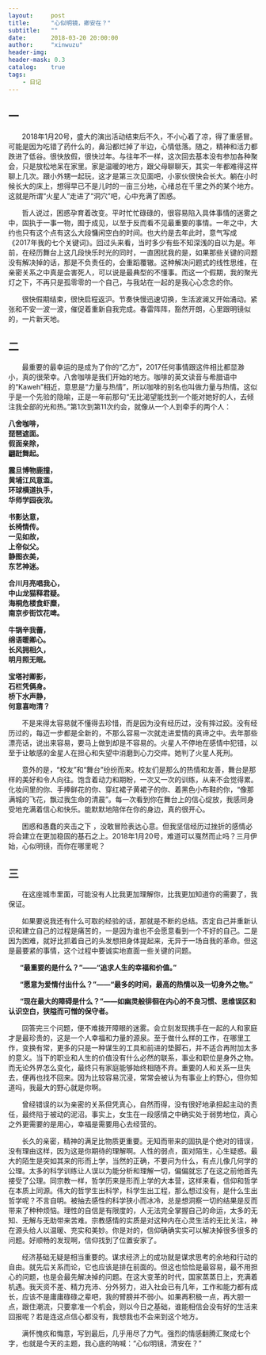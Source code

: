 ```yaml
---
layout:     post
title:      "心似明镜，卿安在？"
subtitle:   ""
date:       2018-03-20 20:00:00
author:     "xinwuzu"
header-img: 
header-mask: 0.3
catalog:    true
tags:
    - 日记
---
```


## 一

&#160; &#160; &#160; &#160;2018年1月20号，盛大的演出活动结束后不久，不小心着了凉，得了重感冒。可能是因为吃错了药什么的，鼻沿都烂掉了半边，心情低落。随之，精神和活力都跌进了低谷。很快放假，很快过年。与往年不一样，这次回去基本没有参加各种聚会，只是放松地呆在家里。家是温暖的地方，跟父母聊聊天，其实一年都难得这样聊上几次。跟小外甥一起玩，这才是第三次见面吧，小家伙很快会长大。躺在小时候长大的床上，想得早已不是儿时的一亩三分地，心绪总在千里之外的某个地方。这就是所谓“火星人”走进了“洞穴”吧，心中充满了困惑。

&#160; &#160; &#160; &#160;哲人说过，困惑孕育着改变。平时忙忙碌碌的，很容易陷入具体事情的迷雾之中，固执于一事一物，囿于成见，以至于反而看不见最重要的事情。一年之中，大约也只有这个点有这么大段慵闲空白的时间。也大约是去年此时，意气写成《2017年我的七个关键词》。回过头来看，当时多少有些不知深浅的自以为是。年前，在经历舞台上这几段快乐时光的同时，一直困扰我的是，如果那些关键的问题没有解决掉的话，那是不负责任的，会重蹈覆辙。这种解决问题式的线性思维，在亲密关系之中真是会害死人，可以说是最典型的不懂事。而这一个假期，我的聚光灯之下，不再只是孤零零的一个自己，与我站在一起的是我心心念念的你。

&#160; &#160; &#160; &#160;很快假期结束，很快启程返沪。节奏快慢迅速切换，生活波澜又开始涌动。紧张和不安一波一波，催促着重新自我完成。春雷阵阵，豁然开朗，心里跟明镜似的，一片新天地。

## 二
&#160; &#160; &#160; &#160;最重要的最幸运的是成为了你的“乙方”，2017任何事情跟这件相比都显渺小，真的很荣幸。八舍咖啡是我们开始的地方。咖啡的英文读音与希腊语中的“Kaweh”相近，意思是“力量与热情”，所以咖啡的别名也叫做力量与热情。这似乎是一个先验的隐喻，正是一年前那句“无比渴望能找到一个能对她好的人，去倾注我全部的光和热。”第1次到第11次约会，就像从一个人到牵手的两个人：


**八舍咖啡，**  
**琵琶遮面。**  
**假面亲除，**  
**翩跹舞起。**  


**震旦博物鹿撞，**  
**黄埔江风意滥。**  
**环球横道执手，**  
**华师学园夜浓。**  


**书影达意，**  
**长椅情传。**  
**一见如故，**  
**上帝似父。**  
**静图衣美，**  
**东艺神迷。**  


**合川月亮唱我心，**  
**中山龙猫释君疑。**  
**海桐危楼食虾糜，**  
**南京步街饮花啤。**  



**牛锅辛我蕾，**  
**绵语暖卿心。**  
**长风拥相久，**  
**明月照无眠。**  



**宝塔衬卿影，**  
**石栏凭俩身。**  
**桥下水声静，**  
**何意喜吻清？**  


&#160; &#160; &#160; &#160;不是来得太容易就不懂得去珍惜，而是因为没有经历过，没有摔过跤。没有经历过的，每迈一步都是全新的，不那么容易一次就走进爱情的真谛之中。去年那些漂亮话，说出来容易，要马上做到却是不容易的。火星人不停地在感情中犯错，以至于让敏感的金星人在担心和失望中消磨到心力交瘁。她判了火星人死刑。

&#160; &#160; &#160; &#160;意外的是，“校友”和“舞台”纷纷而来。校友们是那么的热情和友善，舞台是那样的美好和令人向往。饱含着动力和期盼，一次又一次的训练，从来不会觉得累。化妆间里的你、手捧鲜花的你、穿红裙子黄裙子的你、着黑色小布鞋的你，“像那满城的飞花，飘过我生命的清晨”。每一次看到你在舞台上的信心绽放，我感同身受地充满着信心和快乐。能默默地陪伴在你的身边，真的很开心。

&#160; &#160; &#160; &#160;困惑和愚蠢的夹击之下 ，没敢冒险表达心意。但我坚信经历过挫折的感情必将会建立在更加稳固的基石之上。2018年1月20号，难道可以戛然而止吗？三月伊始，心似明镜，而你在哪里呢？

## 三
&#160; &#160; &#160; &#160;在这座城市里面，可能没有人比我更加理解你，比我更加知道你的需要了，我保证。

&#160; &#160; &#160; &#160;如果要说我还有什么可取的经验的话，那就是不断的总结。否定自己并重新认识和建立自己的过程是痛苦的，一是因为谁也不会愿意看到一个不好的自己。二是因为困难，就好比抓着自己的头发想把身体提起来，无异于一场自我的革命。但这是最要紧的事情，这个过程中要诚实地直面一些关键的问题。

**&#160; &#160; &#160; &#160;“最重要的是什么？”——“追求人生的幸福和价值。”**

**&#160; &#160; &#160; &#160;“愿意为爱情付出什么？”——“最多的时间，最高的热情以及一切身外之物。”**

**&#160; &#160; &#160; &#160;“现在最大的障碍是什么？”——如幽灵般徘徊在内心的不良习惯、思维误区和认识空白，狭隘而可憎的保守者。**

&#160; &#160; &#160; &#160;回答完三个问题，便不难拨开障眼的迷雾。会立刻发现携手在一起的人和家庭才是最珍贵的，这是一个人幸福和力量的源泉。至于做什么样的工作，在哪里工作，变换有常，更多的只是一种谋生的工具和前进的垫脚石，并不适合再附加太多的意义。当下的职业和人生的价值没有什么必然的联系，事业和职位是身外之物。而无论外界怎么变化，最终只有家庭能够始终相随不弃。重要的人和关系一旦失去，便再也找不回来。因为比较容易沉浸，常常会被认为有事业上的野心，但你知道吗，我最大的野心就是你啊。

&#160; &#160; &#160; &#160;曾经错误的以为亲密的关系但凭真心，自然而得，没有很好地承担起主动的责任，最终陷于被动的泥沼。事实上，女生在一段感情之中确实处于弱势地位，真心之外更需要的是用心，幸福是需要用心去经营的。

&#160; &#160; &#160; &#160;长久的亲密，精神的满足比物质更重要。无知而带来的固执是个绝对的错误，没有理由这样，因为这是你期待的理解啊。人性的弱点，面对陌生，心生疑惑。最大的陌生是突如其来的形而上学，当然的正确，不要问为什么，有点儿像几何学的公理。太多的科学训练让人误以为能分析和理解一切，偏偏就忘了在这之前他首先接受了公理。同宗教一样，哲学历来是形而上学的大本营，这样来看，信仰和哲学在本质上同源。伟大的哲学生出科学，科学生出工程，那么想过没有，是什么生出哲学呢？不言自明。被抽去感性的科学狭小而冰冷，总是想洞察一切的结果是反而带来了种种烦恼。理性的自信是有限度的，人无法完全掌握自己的命运，太多的无知、无解与无助带来苦难。宗教感情的实质是对这种内在心灵生活的无比关注，神在源头给人以温暖、充实和美妙。你是对的，信仰确确实实可以解决掉很多很多的问题。好顺畅的发现啊，信仰找到了位置安家了。

&#160; &#160; &#160; &#160;经济基础无疑是相当重要的。谋求经济上的成功就是谋求思考的余地和行动的自由。就先后关系而论，它也应该是排在前面的。但这也恰恰是最容易，最不用担心的问题，也是会最先解决掉的问题。在这大变革的时代，国家蒸蒸日上，充满着机遇。我天资不差、精力充沛、分外努力，进入社会已有几年，工作和能力都有成长，应该不是庸庸碌碌之辈吧，我的臂膀并不弱小。如果再积极一点，再大胆一点，跟住潮流，只要拿准一个机会，则以今日之基础，谁能相信会没有好的生活来回报呢？若是连这点信心都没有，我想我也不会来到这个地方。

&#160; &#160; &#160; &#160;满怀愧疚和悔意，写到最后，几乎用尽了力气。强烈的情感翻腾汇聚成七个字，也就是今天的主题，我心底的呐喊：“心似明镜，清安在？”
